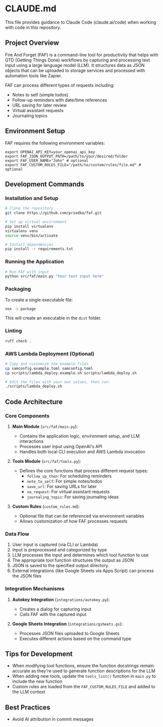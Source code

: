 # CLAUDE.md

This file provides guidance to Claude Code (claude.ai/code) when working with code in this repository.

## Project Overview

Fire And Forget (FAF) is a command-line tool for productivity that helps with GTD (Getting Things Done) workflows by capturing and processing text input using a large language model (LLM). It structures data as JSON objects that can be uploaded to storage services and processed with automation tools like Zapier.

FAF can process different types of requests including:
- Notes to self (simple todos)
- Follow-up reminders with date/time references
- URL saving for later review
- Virtual assistant requests
- Journaling topics

## Environment Setup

FAF requires the following environment variables:
```
export OPENAI_API_KEY=your_openai_api_key
export FAF_JSON_OUTPUT_PATH=/path/to/your/desired/folder
export FAF_USER_NAME="John" # optional
export FAF_CUSTOM_RULES_FILE="/path/to/custom/rules/file.md" # optional
```

## Development Commands

### Installation and Setup

```bash
# Clone the repository
git clone https://github.com/przadka/faf.git

# Set up virtual environment
pip install virtualenv
virtualenv venv
source venv/bin/activate

# Install dependencies
pip install -r requirements.txt
```

### Running the Application

```bash
# Run FAF with input
python src/faf/main.py "Your text input here"
```

### Packaging

To create a single executable file:
```bash
nox -s package
```
This will create an executable in the `dist` folder.

### Linting

```bash
ruff check .
```

### AWS Lambda Deployment (Optional)

```bash
# Copy and customize the example files
cp samconfig.example.toml samconfig.toml
cp scripts/lambda_deploy.example.sh scripts/lambda_deploy.sh

# Edit the files with your own values, then run:
./scripts/lambda_deploy.sh
```

## Code Architecture

### Core Components

1. **Main Module** (`src/faf/main.py`):
   - Contains the application logic, environment setup, and LLM interactions
   - Processes user input using OpenAI's API
   - Handles both local CLI execution and AWS Lambda invocation

2. **Tools Module** (`src/faf/tools.py`):
   - Defines the core functions that process different request types:
     - `follow_up_then`: For scheduling reminders
     - `note_to_self`: For simple notes/todos
     - `save_url`: For saving URLs for later
     - `va_request`: For virtual assistant requests
     - `journaling_topic`: For saving journaling ideas

3. **Custom Rules** (`custom_rules.md`):
   - Optional file that can be referenced via environment variables
   - Allows customization of how FAF processes requests

### Data Flow

1. User input is captured (via CLI or Lambda)
2. Input is preprocessed and categorized by type
3. LLM processes the input and determines which tool function to use
4. The appropriate tool function structures the output as JSON
5. JSON is saved to the specified output directory
6. External integrations (like Google Sheets via Apps Script) can process the JSON files

### Integration Mechanisms

1. **Autokey Integration** (`integrations/autokey.py`):
   - Creates a dialog for capturing input
   - Calls FAF with the captured input

2. **Google Sheets Integration** (`integrations/gsheets.gs`):
   - Processes JSON files uploaded to Google Sheets
   - Executes different actions based on the command type

## Tips for Development

- When modifying tool functions, ensure the function docstrings remain accurate as they're used to generate function descriptions for the LLM
- When adding new tools, update the `tools_list()` function in `main.py` to include the new function
- Custom rules are loaded from the `FAF_CUSTOM_RULES_FILE` and added to the LLM context

## Best Practices

- Avoid AI attribution in commit messages